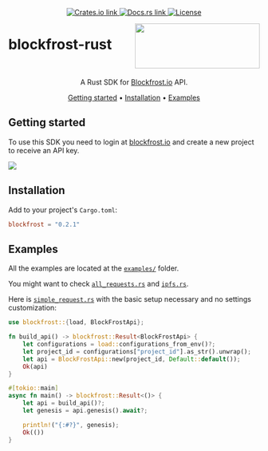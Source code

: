 <p align="center">
  <a href="https://crates.io/crates/blockfrost">
    <img src="https://img.shields.io/crates/v/blockfrost?color=2E83FA" alt="Crates.io link">
  </a>
  <a href="https://docs.rs/blockfrost">
    <img src="https://img.shields.io/docsrs/blockfrost?color=2E83FA" alt="Docs.rs link">
  </a>
  <a href="https://github.com/blockfrost/blockfrost-rust/blob/master/LICENSE">
    <img src="https://img.shields.io/crates/l/blockfrost?color=2E83FA" alt="License">
  </a>
</p>

<img src="https://blockfrost.io/images/logo.svg" width="250" align="right" height="90" style="margin-bottom: -50px">

# blockfrost-rust

<br>
<p align="center">A Rust SDK for <a href="https://blockfrost.io">Blockfrost.io</a> API.</p>
<p align="center">
  <a href="#getting-started">Getting started</a> •
  <a href="#installation">Installation</a> •
  <a href="#examples">Examples</a>
</p>

## Getting started

To use this SDK you need to login at [blockfrost.io](https://blockfrost.io)
and create a new project to receive an API key.

<img src="https://i.imgur.com/smY12ro.png">

## Installation

Add to your project's `Cargo.toml`:

```toml
blockfrost = "0.2.1"
```

## Examples

All the examples are located at the [`examples/`] folder.

You might want to check [`all_requests.rs`] and [`ipfs.rs`].

Here is [`simple_request.rs`] with the basic setup necessary and no settings
customization:

```rust
use blockfrost::{load, BlockFrostApi};

fn build_api() -> blockfrost::Result<BlockFrostApi> {
    let configurations = load::configurations_from_env()?;
    let project_id = configurations["project_id"].as_str().unwrap();
    let api = BlockFrostApi::new(project_id, Default::default());
    Ok(api)
}

#[tokio::main]
async fn main() -> blockfrost::Result<()> {
    let api = build_api()?;
    let genesis = api.genesis().await?;

    println!("{:#?}", genesis);
    Ok(())
}
```

[`examples/`]: https://github.com/blockfrost/blockfrost-rust/tree/master/examples
[`all_requests.rs`]: https://github.com/blockfrost/blockfrost-rust/blob/master/examples/all_requests.rs
[`ipfs.rs`]: https://github.com/blockfrost/blockfrost-rust/blob/master/examples/ipfs.rs
[`simple_request.rs`]: https://github.com/blockfrost/blockfrost-rust/blob/master/examples/simple_request.rs
